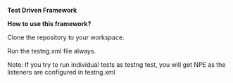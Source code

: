 **Test Driven Framework**

**How to use this framework?**

Clone the repository to your workspace.

Run the testng.xml file always.

Note: If you try to run individual tests as testng test, you will get NPE as the listeners are configured in testng.xml

